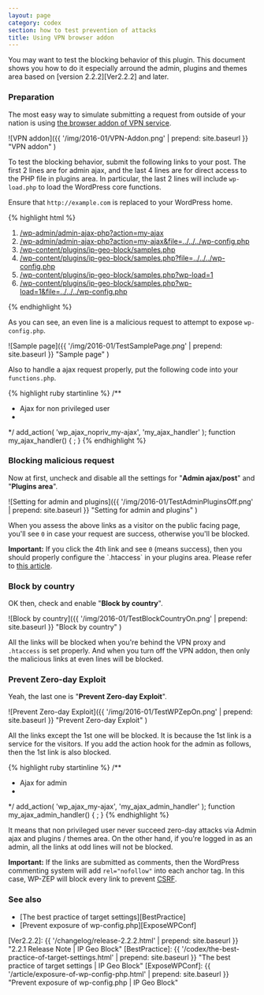 ```yaml
---
layout: page
category: codex
section: how to test prevention of attacks
title: Using VPN browser addon
---
```


You may want to test the blocking behavior of this plugin. This document 
shows you how to do it especially arround the admin, plugins and themes 
area based on [version 2.2.2][Ver2.2.2] and later.

<!--more-->

### Preparation ###

The most easy way to simulate submitting a request from outside of your nation 
is using [the browser addon of VPN service][VPN-ADDON].

![VPN addon]({{ '/img/2016-01/VPN-Addon.png' | prepend: site.baseurl }}
 "VPN addon"
)

To test the blocking behavior, submit the following links to your post. The 
first 2 lines are for admin ajax, and the last 4 lines are for direct access 
to the PHP file in plugins area. In particular, the last 2 lines will include 
`wp-load.php` to load the WordPress core functions.

Ensure that `http://example.com` is replaced to your WordPress home.

{% highlight html %}
<ol>
    <li><a href="http://example.com/wp-admin/admin-ajax.php?action=my-ajax">/wp-admin/admin-ajax-php?action=my-ajax</a>
    <li><a href="http://example.com/wp-admin/admin-ajax.php?action=my-ajax&file=../../../wp-config.php">/wp-admin/admin-ajax-php?action=my-ajax&file=../../../wp-config.php</a></li>
    <li><a href="http://example.com/wp-content/plugins/ip-geo-block/samples.php">/wp-content/plugins/ip-geo-block/samples.php</a></li>
    <li><a href="http://example.com/wp-content/plugins/ip-geo-block/samples.php?file=../../../wp-config.php">/wp-content/plugins/ip-geo-block/samples.php?file=../../../wp-config.php</a></li>
    <li><a href="http://example.com/wp-content/plugins/ip-geo-block/samples.php?wp-load=1">/wp-content/plugins/ip-geo-block/samples.php?wp-load=1</a></li>
    <li><a href="http://example.com/wp-content/plugins/ip-geo-block/samples.php?wp-load=1&file=../../../wp-config.php">/wp-content/plugins/ip-geo-block/samples.php?wp-load=1&file=../../../wp-config.php</a></li>
</ol>
{% endhighlight %}

As you can see, an even line is a malicious request to attempt to expose 
`wp-config.php`.

![Sample page]({{ '/img/2016-01/TestSamplePage.png' | prepend: site.baseurl }}
 "Sample page"
)

Also to handle a ajax request properly, put the following code into your 
`functions.php`.

{% highlight ruby startinline %}
/**
 * Ajax for non privileged user
 *
 */
add_action( 'wp_ajax_nopriv_my-ajax', 'my_ajax_handler' );
function my_ajax_handler() {
    ;
}
{% endhighlight %}

### Blocking malicious request ###

Now at first, uncheck and disable all the settings for "**Admin ajax/post**" 
and "**Plugins area**".

![Setting for admin and plugins]({{ '/img/2016-01/TestAdminPluginsOff.png' | prepend: site.baseurl }}
 "Setting for admin and plugins"
)

When you assess the above links as a visitor on the public facing page, you'll 
see `0` in case your request are success, otherwise you'll be blocked.

<div class="alert alert-warning">
  <strong>Important:</strong>
  If you click the 4th link and see <code>0</code> (means success), then you 
  should properly configure the `.htaccess` in your plugins area. Please refer 
  to <a href="/article/exposure-of-wp-config-php.html"
  title="Prevent exposure of wp-config.php | IP Geo Block">this article</a>.
</div>

### Block by country ###

OK then, check and enable "**Block by country**".

![Block by country]({{ '/img/2016-01/TestBlockCountryOn.png' | prepend: site.baseurl }}
 "Block by country"
)

All the links will be blocked when you're behind the VPN proxy and `.htaccess` 
is set properly. And when you turn off the VPN addon, then only the malicious 
links at even lines will be blocked.

### Prevent Zero-day Exploit ###

Yeah, the last one is "**Prevent Zero-day Exploit**".

![Prevent Zero-day Exploit]({{ '/img/2016-01/TestWPZepOn.png' | prepend: site.baseurl }}
 "Prevent Zero-day Exploit"
)

All the links except the 1st one will be blocked. It is because the 1st link 
is a service for the visitors. If you add the action hook for the admin as 
follows, then the 1st link is also blocked.

{% highlight ruby startinline %}
/**
 * Ajax for admin
 *
 */
add_action( 'wp_ajax_my-ajax', 'my_ajax_admin_handler' );
function my_ajax_admin_handler() {
    ;
}
{% endhighlight %}

It means that non privileged user never succeed zero-day attacks via Admin 
ajax and plugins / themes area. On the other hand, if you're logged in as an 
admin, all the links at odd lines will not be blocked.

<div class="alert alert-warning">
  <strong>Important:</strong>
  If the links are submitted as comments, then the WordPress commenting system 
  will add <code>rel="nofollow"</code> into each anchor tag. In this case, 
  WP-ZEP will block every link to prevent
  <a href="https://en.wikipedia.org/wiki/Cross-site_request_forgery"
  title="Cross-site request forgery - Wikipedia, the free encyclopedia">CSRF</a>.
</div>

### See also ###

- [The best practice of target settings][BestPractice]
- [Prevent exposure of wp-config.php][ExposeWPConf]

[IP-Geo-Block]: https://wordpress.org/plugins/ip-geo-block/ "WordPress › IP Geo Block « WordPress Plugins"
[VPN-ADDON]:    https://www.google.co.jp/search?q=browser+addon+vpn+service "browser addon vpn service - Google search"
[Ver2.2.2]:     {{ '/changelog/release-2.2.2.html' | prepend: site.baseurl }} "2.2.1 Release Note | IP Geo Block"
[BestPractice]: {{ '/codex/the-best-practice-of-target-settings.html' | prepend: site.baseurl }} "The best practice of target settings | IP Geo Block"
[ExposeWPConf]: {{ '/article/exposure-of-wp-config-php.html' | prepend: site.baseurl }} "Prevent exposure of wp-config.php | IP Geo Block"
